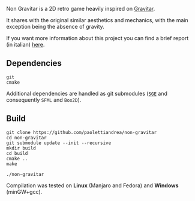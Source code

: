 Non Gravitar is a 2D retro game heavily inspired on [Gravitar](https://en.wikipedia.org/wiki/Gravitar).

It shares with the original similar aesthetics and mechanics, with the main exception being the absence of gravity.

If you want more information about this project you can find a brief report (in italian) [here](./doc/Relazione.pdf).

## Dependencies
    git
    cmake
    
Additional dependencies are handled as git submodules ([`SGE`](https://github.com/paolettiandrea/SGE) and consequently `SFML` and `Box2D`).

## Build
    git clone https://github.com/paolettiandrea/non-gravitar
    cd non-gravitar
    git submodule update --init --recursive
    mkdir build
    cd build
    cmake ..
    make
    
    ./non-gravitar
    
Compilation was tested on **Linux** (Manjaro and Fedora) and **Windows** (minGW+gcc).
